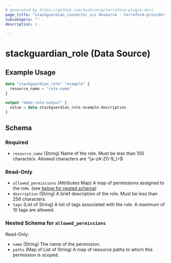 ```yaml
---
# generated by https://github.com/hashicorp/terraform-plugin-docs
page_title: "stackguardian_connector_vcs Resource - terraform-provider-stackguardian"
subcategory: ""
description: |-

---
```


# stackguardian_role (Data Source)

## Example Usage

```terraform
data "stackguardian_role" "example" {
  resource_name = "role-name"
}

output "demo-role-output" {
  value = data.stackguardian_role.example.description
}
```

<!-- schema generated by tfplugindocs -->
## Schema

### Required

- `resource_name` (String) Name of the role. Must be less than 100 characters. Allowed characters are ^[a-zA-Z0-9_]+$

### Read-Only

- `allowed_permissions` (Attributes Map) A map of permissions assigned to the role. (see [below for nested schema](#nestedatt--allowed_permissions))
- `description` (String) A brief description of the role. Must be less than 256 characters.
- `tags` (List of String) A list of tags associated with the role. A maximum of 10 tags are allowed.

<a id="nestedatt--allowed_permissions"></a>
### Nested Schema for `allowed_permissions`

Read-Only:

- `name` (String) The name of the permission.
- `paths` (Map of List of String) A map of resource paths to which this permission is scoped.


